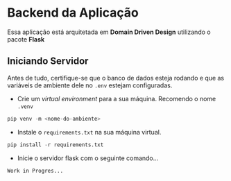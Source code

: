 # Backend da Aplicação

Essa aplicação está arquitetada em **Domain Driven Design** utilizando o pacote **Flask**

## Iniciando Servidor

Antes de tudo, certifique-se que o banco de dados esteja rodando e que as variáveis de ambiente dele no `.env` estejam configuradas.

- Crie um _virtual environment_ para a sua máquina. Recomendo o nome `.venv`

```python
pip venv -m <nome-do-ambiente>
```

- Instale o `requirements.txt` na sua máquina virtual.

```python
pip install -r requirements.txt
```

- Inicie o servidor flask com o seguinte comando...

```bash
Work in Progres...
```
